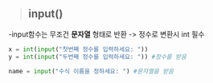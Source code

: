 >## input()    
-input함수는 무조건 **문자열** 형태로 반환 -> 정수로 변환시 int 필수

```python
x = int(input("첫번째 정수를 입력하세요: "))
y = int(input("두번째 정수를 입력하세요: ")) #정수를 받음

name = input("수식 이름을 정하세요: ") #뮨자열을 받음
```


